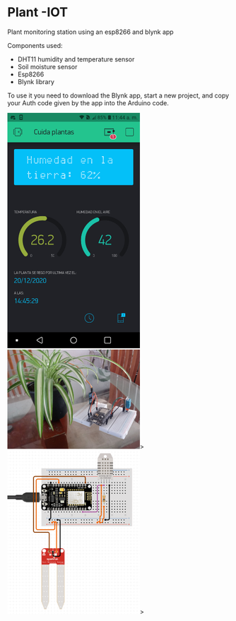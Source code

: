 # Plant -IOT
Plant monitoring station using an esp8266 and blynk app

Components used:
<ul>
  <li>DHT11 humidity and temperature sensor</li>
  <li>Soil moisture sensor</li>
  <li>Esp8266</li>
  <li>Blynk library</li>
</ul>

To use it you need to download the Blynk app, start a new project, and copy your Auth code given by the app into the Arduino code.

<img src="imgs/app.png" width="300" alt="img">
<img src="imgs/plant.jpg" width="300" alt="img">>
<img src="imgs/diagram.png" width="300" alt="img">>
